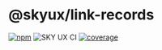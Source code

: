 # @skyux/link-records

[![npm](https://img.shields.io/npm/v/@skyux/link-records.svg)](https://www.npmjs.com/package/@skyux/link-records)
![SKY UX CI](https://github.com/blackbaud/skyux-link-records/workflows/SKY%20UX%20CI/badge.svg)
[![coverage](https://codecov.io/gh/blackbaud/skyux-link-records/branch/master/graphs/badge.svg?branch=master)](https://codecov.io/gh/blackbaud/skyux-link-records/branch/master)
